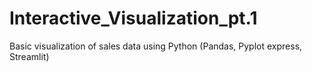 # Interactive_Visualization_pt.1
Basic visualization of sales data using Python (Pandas, Pyplot express, Streamlit)
